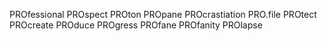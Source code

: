 PROfessional
PROspect
PROton
PROpane
PROcrastiation
PRO.file
PROtect
PROcreate
PROduce
PROgress
PROfane
PROfanity
PROlapse
